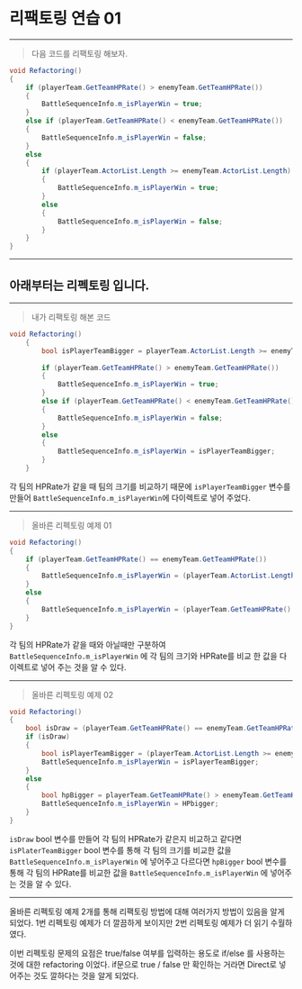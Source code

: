# 리팩토링 연습 01

---

> 다음 코드를 리팩토링 해보자.

```C#
void Refactoring()
{
    if (playerTeam.GetTeamHPRate() > enemyTeam.GetTeamHPRate())
    {
        BattleSequenceInfo.m_isPlayerWin = true;
    }
    else if (playerTeam.GetTeamHPRate() < enemyTeam.GetTeamHPRate())
    {
        BattleSequenceInfo.m_isPlayerWin = false;
    }
    else
    {
        if (playerTeam.ActorList.Length >= enemyTeam.ActorList.Length)
        {
            BattleSequenceInfo.m_isPlayerWin = true;
        }
        else
        {
            BattleSequenceInfo.m_isPlayerWin = false;
        }
    }
}
```

---

## 아래부터는 리펙토링 입니다.

---


> 내가 리팩토링 해본 코드

```C#
void Refactoring()
    {
        bool isPlayerTeamBigger = playerTeam.ActorList.Length >= enemyTeam.ActorList.Length;
        
        if (playerTeam.GetTeamHPRate() > enemyTeam.GetTeamHPRate())
        {
            BattleSequenceInfo.m_isPlayerWin = true;
        }
        else if (playerTeam.GetTeamHPRate() < enemyTeam.GetTeamHPRate())
        {
            BattleSequenceInfo.m_isPlayerWin = false;
        }
        else
        {
            BattleSequenceInfo.m_isPlayerWin = isPlayerTeamBigger;
        }
    }
```

각 팀의 HPRate가 같을 때 팀의 크기를 비교하기 때문에 `isPlayerTeamBigger` 변수를 만들어
`BattleSequenceInfo.m_isPlayerWin`에 다이렉트로 넣어 주었다.

---

> 올바른 리펙토링 예제 01

```C#
void Refactoring()
{
    if (playerTeam.GetTeamHPRate() == enemyTeam.GetTeamHPRate()) 
    {
        BattleSequenceInfo.m_isPlayerWin = (playerTeam.ActorList.Length >= enemyTeam.ActorList.Length);
    } 
    else 
    {
        BattleSequenceInfo.m_isPlayerWin = (playerTeam.GetTeamHPRate() > enemyTeam.GetTeamHPRate());
    }
}
```

각 팀의 HPRate가 같을 때와 아닐때만 구분하여 `BattleSequenceInfo.m_isPlayerWin` 에 각 팀의 크기와 HPRate를 비교 한 값을 다이렉트로 넣어 주는 것을 알 수 있다.

---

> 올바른 리펙토링 예제 02

```C#
void Refactoring()
{
    bool isDraw = (playerTeam.GetTeamHPRate() == enemyTeam.GetTeamHPRate());
    if (isDraw) 
    {
        bool isPlayerTeamBigger = (playerTeam.ActorList.Length >= enemyTeam.ActorList.Length);
        BattleSequenceInfo.m_isPlayerWin = isPlayerTeamBigger;
    } 
    else 
    {
        bool hpBigger = playerTeam.GetTeamHPRate() > enemyTeam.GetTeamHPRate();
        BattleSequenceInfo.m_isPlayerWin = HPbigger;
    }
}
```

`isDraw` bool 변수를 만들어 각 팀의 HPRate가 같은지 비교하고
같다면 `isPlaterTeamBigger` bool 변수를 통해 각 팀의 크기를 비교한 값을 `BattleSequenceInfo.m_isPlayerWin` 에 넣어주고
다르다면 `hpBigger` bool 변수를 통해 각 팀의 HPRate를 비교한 값을 `BattleSequenceInfo.m_isPlayerWin` 에 넣어주는 것을 알 수 있다.

---

올바른 리펙토링 예제 2개를 통해 리팩토링 방법에 대해 여러가지 방법이 있음을 알게 되었다.
1번 리펙토링 예제가 더 깔끔하게 보이지만 2번 리펙토링 예제가 더 읽기 수월하였다.

이번 리펙토링 문제의 요점은 true/false 여부를 입력하는 용도로 if/else 를 사용하는 것에 대한 refactoring 이었다.
if문으로 true / false 만 확인하는 거라면 Direct로 넣어주는 것도 깔하다는 것을 알게 되었다.
